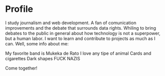 # Profile
I study journalism and web development. A fan of comunication improvements and the debate that surrounds data rights. Whiling to bring debates to the public in general about how technology is not a superpower, but a human labor. I want to learn and contribute to projects as much as I can.
Well, some info about me:

My favorite band is Mukeka de Rato
I love any tipe of animal
Cards and cigarettes
Dark shapes
FUCK NAZIS

Come together!
